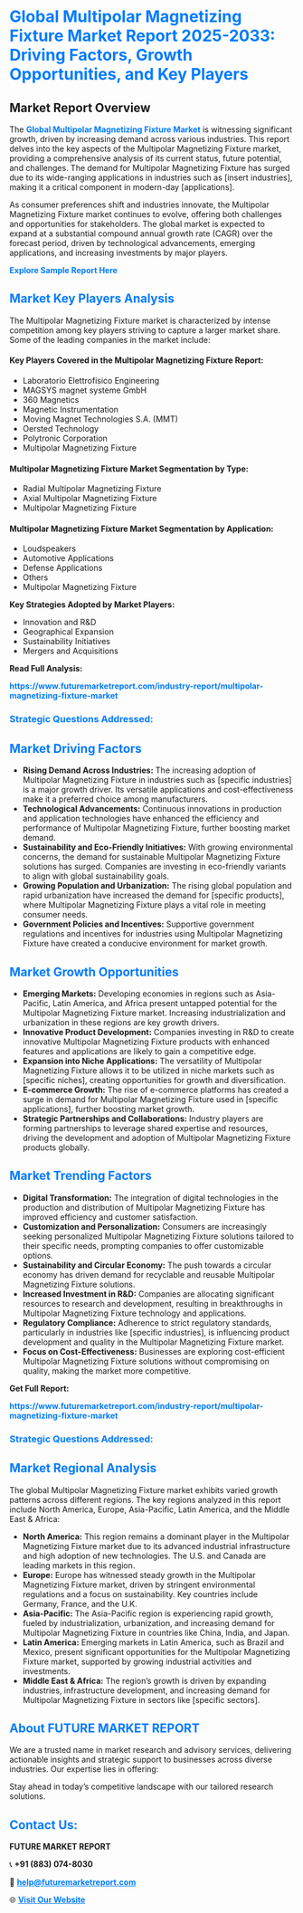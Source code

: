 <h1 style="color: #007BFF;">Global Multipolar Magnetizing Fixture Market Report 2025-2033: Driving Factors, Growth Opportunities, and Key Players</h1>

<section id="overview">
<h2>Market Report Overview</h2>
<p>The <a href="https://www.futuremarketreport.com/industry-report/multipolar-magnetizing-fixture-market" style="color: #007BFF; text-decoration: none;"><strong>Global Multipolar Magnetizing Fixture Market</strong></a> is witnessing significant growth, driven by increasing demand across various industries. This report delves into the key aspects of the Multipolar Magnetizing Fixture market, providing a comprehensive analysis of its current status, future potential, and challenges. The demand for Multipolar Magnetizing Fixture has surged due to its wide-ranging applications in industries such as [insert industries], making it a critical component in modern-day [applications].</p>
<p>As consumer preferences shift and industries innovate, the Multipolar Magnetizing Fixture market continues to evolve, offering both challenges and opportunities for stakeholders. The global market is expected to expand at a substantial compound annual growth rate (CAGR) over the forecast period, driven by technological advancements, emerging applications, and increasing investments by major players.</p>
</section>

<section id="overview">
<p><a href="https://www.futuremarketreport.com/request-sample/reportId=96873" style="color: #007BFF; text-decoration: none;"><strong>Explore Sample Report Here</strong></a></p>
</section>

<section id="key-players">
<h2 style="color: #007BFF;">Market Key Players Analysis</h2>
<p>The Multipolar Magnetizing Fixture market is characterized by intense competition among key players striving to capture a larger market share. Some of the leading companies in the market include:</p>
<h4>Key Players Covered in the Multipolar Magnetizing Fixture Report:</h4>
<ul><li>Laboratorio Elettrofisico Engineering</li><li>MAGSYS magnet systeme GmbH</li><li>360 Magnetics</li><li>Magnetic Instrumentation</li><li>Moving Magnet Technologies S.A. (MMT)</li><li>Oersted Technology</li><li>Polytronic Corporation</li><li>Multipolar Magnetizing Fixture</li></ul>
<h4>Multipolar Magnetizing Fixture Market Segmentation by Type:</h4>
<ul><li>Radial Multipolar Magnetizing Fixture</li><li>Axial Multipolar Magnetizing Fixture</li><li>Multipolar Magnetizing Fixture</li></ul>

<h4>Multipolar Magnetizing Fixture Market Segmentation by Application:</h4>
<ul><li>Loudspeakers</li><li>Automotive Applications</li><li>Defense Applications</li><li>Others</li><li>Multipolar Magnetizing Fixture</li></ul>
<p><strong>Key Strategies Adopted by Market Players:</strong></p>
<ul>
<li>Innovation and R&D</li>
<li>Geographical Expansion</li>
<li>Sustainability Initiatives</li>
<li>Mergers and Acquisitions</li>
</ul>
</section>

<section>
<p><strong>Read Full Analysis: </strong></p><a href="https://www.futuremarketreport.com/industry-report/multipolar-magnetizing-fixture-market" style="color: #007BFF; text-decoration: none;"><strong>https://www.futuremarketreport.com/industry-report/multipolar-magnetizing-fixture-market</strong></a>
<h3 style="color: #007BFF;">Strategic Questions Addressed:</h3>
</section>

<section id="driving-factors">
<h2 style="color: #007BFF;">Market Driving Factors</h2>
<ul>
<li><strong>Rising Demand Across Industries:</strong> The increasing adoption of Multipolar Magnetizing Fixture in industries such as [specific industries] is a major growth driver. Its versatile applications and cost-effectiveness make it a preferred choice among manufacturers.</li>
<li><strong>Technological Advancements:</strong> Continuous innovations in production and application technologies have enhanced the efficiency and performance of Multipolar Magnetizing Fixture, further boosting market demand.</li>
<li><strong>Sustainability and Eco-Friendly Initiatives:</strong> With growing environmental concerns, the demand for sustainable Multipolar Magnetizing Fixture solutions has surged. Companies are investing in eco-friendly variants to align with global sustainability goals.</li>
<li><strong>Growing Population and Urbanization:</strong> The rising global population and rapid urbanization have increased the demand for [specific products], where Multipolar Magnetizing Fixture plays a vital role in meeting consumer needs.</li>
<li><strong>Government Policies and Incentives:</strong> Supportive government regulations and incentives for industries using Multipolar Magnetizing Fixture have created a conducive environment for market growth.</li>
</ul>
</section>

<section id="growth-opportunities">
<h2 style="color: #007BFF;">Market Growth Opportunities</h2>
<ul>
<li><strong>Emerging Markets:</strong> Developing economies in regions such as Asia-Pacific, Latin America, and Africa present untapped potential for the Multipolar Magnetizing Fixture market. Increasing industrialization and urbanization in these regions are key growth drivers.</li>
<li><strong>Innovative Product Development:</strong> Companies investing in R&D to create innovative Multipolar Magnetizing Fixture products with enhanced features and applications are likely to gain a competitive edge.</li>
<li><strong>Expansion into Niche Applications:</strong> The versatility of Multipolar Magnetizing Fixture allows it to be utilized in niche markets such as [specific niches], creating opportunities for growth and diversification.</li>
<li><strong>E-commerce Growth:</strong> The rise of e-commerce platforms has created a surge in demand for Multipolar Magnetizing Fixture used in [specific applications], further boosting market growth.</li>
<li><strong>Strategic Partnerships and Collaborations:</strong> Industry players are forming partnerships to leverage shared expertise and resources, driving the development and adoption of Multipolar Magnetizing Fixture products globally.</li>
</ul>
</section>

<section id="trending-factors">
<h2 style="color: #007BFF;">Market Trending Factors</h2>
<ul>
<li><strong>Digital Transformation:</strong> The integration of digital technologies in the production and distribution of Multipolar Magnetizing Fixture has improved efficiency and customer satisfaction.</li>
<li><strong>Customization and Personalization:</strong> Consumers are increasingly seeking personalized Multipolar Magnetizing Fixture solutions tailored to their specific needs, prompting companies to offer customizable options.</li>
<li><strong>Sustainability and Circular Economy:</strong> The push towards a circular economy has driven demand for recyclable and reusable Multipolar Magnetizing Fixture solutions.</li>
<li><strong>Increased Investment in R&D:</strong> Companies are allocating significant resources to research and development, resulting in breakthroughs in Multipolar Magnetizing Fixture technology and applications.</li>
<li><strong>Regulatory Compliance:</strong> Adherence to strict regulatory standards, particularly in industries like [specific industries], is influencing product development and quality in the Multipolar Magnetizing Fixture market.</li>
<li><strong>Focus on Cost-Effectiveness:</strong> Businesses are exploring cost-efficient Multipolar Magnetizing Fixture solutions without compromising on quality, making the market more competitive.</li>
</ul>
</section>

<section>
<p><strong>Get Full Report: </strong></p><a href="https://www.futuremarketreport.com/industry-report/multipolar-magnetizing-fixture-market" style="color: #007BFF; text-decoration: none;"><strong>https://www.futuremarketreport.com/industry-report/multipolar-magnetizing-fixture-market</strong></a>
<h3 style="color: #007BFF;">Strategic Questions Addressed:</h3>
</section>


<section id="regional-analysis">
<h2 style="color: #007BFF;">Market Regional Analysis</h2>
<p>The global Multipolar Magnetizing Fixture market exhibits varied growth patterns across different regions. The key regions analyzed in this report include North America, Europe, Asia-Pacific, Latin America, and the Middle East & Africa:</p>
<ul>
<li><strong>North America:</strong> This region remains a dominant player in the Multipolar Magnetizing Fixture market due to its advanced industrial infrastructure and high adoption of new technologies. The U.S. and Canada are leading markets in this region.</li>
<li><strong>Europe:</strong> Europe has witnessed steady growth in the Multipolar Magnetizing Fixture market, driven by stringent environmental regulations and a focus on sustainability. Key countries include Germany, France, and the U.K.</li>
<li><strong>Asia-Pacific:</strong> The Asia-Pacific region is experiencing rapid growth, fueled by industrialization, urbanization, and increasing demand for Multipolar Magnetizing Fixture in countries like China, India, and Japan.</li>
<li><strong>Latin America:</strong> Emerging markets in Latin America, such as Brazil and Mexico, present significant opportunities for the Multipolar Magnetizing Fixture market, supported by growing industrial activities and investments.</li>
<li><strong>Middle East & Africa:</strong> The region’s growth is driven by expanding industries, infrastructure development, and increasing demand for Multipolar Magnetizing Fixture in sectors like [specific sectors].</li>
</ul>
</section>

<footer>
<h2 style="color: #007BFF;">About FUTURE MARKET REPORT</h2>
<p>We are a trusted name in market research and advisory services, delivering actionable insights and strategic support to businesses across diverse industries. Our expertise lies in offering:</p>

<p>Stay ahead in today’s competitive landscape with our tailored research solutions.</p>

<h2 style="color: #007BFF;">Contact Us:</h2>
<p><strong>FUTURE MARKET REPORT</strong></p>
<p>📞 <strong>+91 (883) 074-8030</strong></p>
<p>📧 <strong><a href="mailto:help@futuremarketreport.com" style="color: #007BFF;">help@futuremarketreport.com</a></strong></p>
<p>🌐 <strong><a href="https://www.futuremarketreport.com/" style="color: #007BFF;">Visit Our Website</a></strong></p>
</footer>